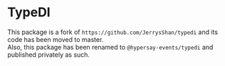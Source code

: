 # TypeDI

This package is a fork of `https://github.com/JerrysShan/typedi` and its code has been moved to master.  
Also, this package has been renamed to `@hypersay-events/typedi` and published privately as such.
